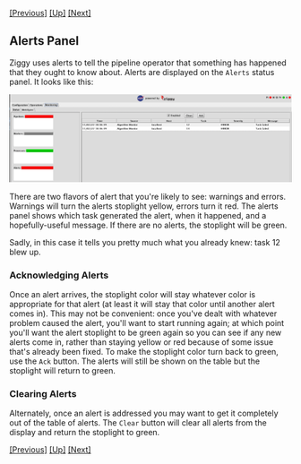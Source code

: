 <a href="monitoring.md">[Previous]</a> <a href="ziggy-gui-troubleshooting.md">[Up]</a> <a href="display-logs.md">[Next]</a>

## Alerts Panel

Ziggy uses alerts to tell the pipeline operator that something has happened that they ought to know about. Alerts are displayed on the `Alerts` status panel. It looks like this:

![](images/monitoring-alerts.png)

There are two flavors of alert that you're likely to see: warnings and errors. Warnings will turn the alerts stoplight yellow, errors turn it red. The alerts panel shows which task generated the alert, when it happened, and a hopefully-useful message. If there are no alerts, the stoplight will be green. 

Sadly, in this case it tells you pretty much what you already knew: task 12 blew up. 

### Acknowledging Alerts

Once an alert arrives, the stoplight color will stay whatever color is appropriate for that alert (at least it will stay that color until another alert comes in). This may not be convenient: once you've dealt with whatever problem caused the alert, you'll want to start running again; at which point you'll want the alert stoplight to be green again so you can see if any new alerts come in, rather than staying yellow or red because of some issue that's already been fixed. To make the stoplight color turn back to green, use the `Ack` button. The alerts will still be shown on the table but the stoplight will return to green.

### Clearing Alerts

Alternately, once an alert is addressed you may want to get it completely out of the table of alerts. The `Clear` button will clear all alerts from the display and return the stoplight to green. 

<a href="monitoring.md">[Previous]</a> <a href="ziggy-gui-troubleshooting.md">[Up]</a> <a href="display-logs.md">[Next]</a>